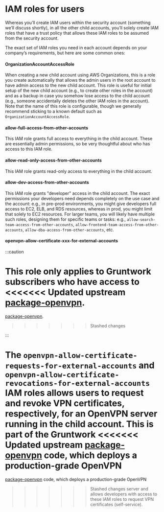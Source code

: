 # IAM roles for users

Whereas you’ll create IAM users within the security account (something we’ll discuss shortly), in all the other child
accounts, you’ll solely create IAM roles that have a trust policy that allows these IAM roles to be assumed from the
security account.

The exact set of IAM roles you need in each account depends on your company’s requirements, but here are some common
ones:


<div className="dlist">

#### OrganizationAccountAccessRole

When creating a new child account using AWS Organizations, this is a role you create automatically that allows the
admin users in the root account to have admin access to the new child account. This role is useful for initial setup
of the new child account (e.g., to create other roles in the account) and as a backup in case you somehow lose access
to the child account (e.g., someone accidentally deletes the other IAM roles in the account). Note that the name of
this role is configurable, though we generally recommend sticking to a known default such as
`OrganizationAccountAccessRole`.

#### allow-full-access-from-other-accounts

This IAM role grants full access to everything in the child account. These are essentially admin permissions, so be
very thoughtful about who has access to this IAM role.

#### allow-read-only-access-from-other-accounts

This IAM role grants read-only access to everything in the child account.

#### allow-dev-access-from-other-accounts

This IAM role grants "developer" access in the child account. The exact permissions your developers need depends
completely on the use case and the account: e.g., in pre-prod environments, you might give developers full access
to EC2, ELB, and RDS resources, whereas in prod, you might limit that solely to EC2 resources. For larger teams, you
will likely have multiple such roles, designing them for specific teams or tasks: e.g.,
`allow-search-team-access-from-other-accounts`, `allow-frontend-team-access-from-other-accounts`,
`allow-dba-access-from-other-accounts`, etc.

#### openvpn-allow-certificate-xxx-for-external-accounts

:::caution

This role only applies to <span className="js-subscribe-cta">Gruntwork subscribers</span> who have access to
<<<<<<< Updated upstream
[package-openvpn](https://github.com/tnn-gruntwork-io/package-openvpn/).
=======
[package-openvpn](https://github.com/tnn-gruntwork-io/package-openvpn/).
>>>>>>> Stashed changes

:::

</div>

The `openvpn-allow-certificate-requests-for-external-accounts` and
`openvpn-allow-certificate-revocations-for-external-accounts` IAM roles allows users to request and revoke VPN
certificates, respectively, for an OpenVPN server running in the child account. This is part of the Gruntwork
<<<<<<< Updated upstream
[package-openvpn](https://github.com/tnn-gruntwork-io/package-openvpn/) code, which deploys a production-grade OpenVPN
=======
[package-openvpn](https://github.com/tnn-gruntwork-io/package-openvpn/) code, which deploys a production-grade OpenVPN
>>>>>>> Stashed changes
server and allows developers with access to these IAM roles to request VPN certificates (self-service).
